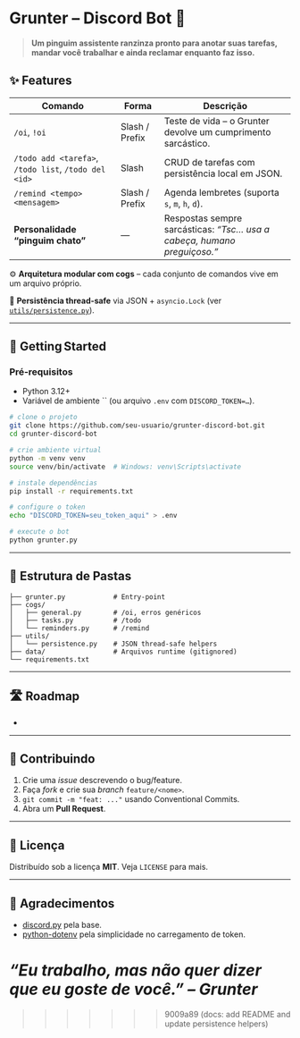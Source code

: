 # Grunter – Discord Bot 🐧

> **Um pinguim assistente ranzinza pronto para anotar suas tarefas, mandar você trabalhar e ainda reclamar enquanto faz isso.**

## ✨ Features

| Comando                                              | Forma          | Descrição                                                               |
| ---------------------------------------------------- | -------------- | ----------------------------------------------------------------------- |
| `/oi`, `!oi`                                         | Slash / Prefix | Teste de vida – o Grunter devolve um cumprimento sarcástico.            |
| `/todo add <tarefa>`, `/todo list`, `/todo del <id>` | Slash          | CRUD de tarefas com persistência local em JSON.                         |
| `/remind <tempo> <mensagem>`                         | Slash / Prefix | Agenda lembretes (suporta `s`, `m`, `h`, `d`).                          |
| **Personalidade “pinguim chato”**                    | —              | Respostas sempre sarcásticas: *“Tsc… usa a cabeça, humano preguiçoso.”* |

⚙️ **Arquitetura modular com cogs** – cada conjunto de comandos vive em um arquivo próprio.

💾 **Persistência thread‑safe** via JSON + `asyncio.Lock` (ver [`utils/persistence.py`](utils/persistence.py)).

---

## 🏁 Getting Started

### Pré‑requisitos

* Python 3.12+
* Variável de ambiente \`\` (ou arquivo `.env` com `DISCORD_TOKEN=…`).

```bash
# clone o projeto
git clone https://github.com/seu‑usuario/grunter-discord-bot.git
cd grunter-discord-bot

# crie ambiente virtual
python -m venv venv
source venv/bin/activate  # Windows: venv\Scripts\activate

# instale dependências
pip install -r requirements.txt

# configure o token
echo "DISCORD_TOKEN=seu_token_aqui" > .env

# execute o bot
python grunter.py
```

---

## 📂 Estrutura de Pastas

```
├── grunter.py            # Entry‑point
├── cogs/
│   ├── general.py        # /oi, erros genéricos
│   ├── tasks.py          # /todo
│   └── reminders.py      # /remind
├── utils/
│   └── persistence.py    # JSON thread‑safe helpers
├── data/                 # Arquivos runtime (gitignored)
└── requirements.txt
```

---

## 🛣️ Roadmap

*

---

## 🤝 Contribuindo

1. Crie uma *issue* descrevendo o bug/feature.
2. Faça *fork* e crie sua *branch* `feature/<nome>`.
3. `git commit -m "feat: ..."` usando Conventional Commits.
4. Abra um **Pull Request**.

---

## 📜 Licença

Distribuído sob a licença **MIT**. Veja `LICENSE` para mais.

---

## 🙏 Agradecimentos

* [discord.py](https://discordpy.readthedocs.io/) pela base.
* [python-dotenv](https://pypi.org/project/python-dotenv/) pela simplicidade no carregamento de token.

*“Eu trabalho, mas não quer dizer que eu goste de você.” – Grunter*
=======
>>>>>>> 9009a89 (docs: add README and update persistence helpers)
